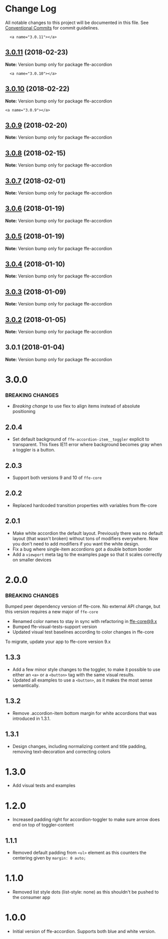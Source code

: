 # Change Log

All notable changes to this project will be documented in this file.
See [Conventional Commits](https://conventionalcommits.org) for commit guidelines.

      <a name="3.0.11"></a>
## [3.0.11](***REMOVED***) (2018-02-23)




**Note:** Version bump only for package ffe-accordion

      <a name="3.0.10"></a>
## [3.0.10](***REMOVED***) (2018-02-22)




**Note:** Version bump only for package ffe-accordion

    <a name="3.0.9"></a>
## [3.0.9](***REMOVED***) (2018-02-20)




**Note:** Version bump only for package ffe-accordion

  <a name="3.0.8"></a>
## [3.0.8](***REMOVED***) (2018-02-15)




**Note:** Version bump only for package ffe-accordion

<a name="3.0.7"></a>
## [3.0.7](***REMOVED***) (2018-02-01)




**Note:** Version bump only for package ffe-accordion

<a name="3.0.6"></a>
## [3.0.6](***REMOVED***) (2018-01-19)




**Note:** Version bump only for package ffe-accordion

<a name="3.0.5"></a>
## [3.0.5](***REMOVED***) (2018-01-19)




**Note:** Version bump only for package ffe-accordion

<a name="3.0.4"></a>

## [3.0.4](***REMOVED***) (2018-01-10)

**Note:** Version bump only for package ffe-accordion

<a name="3.0.3"></a>

## [3.0.3](***REMOVED***) (2018-01-09)

**Note:** Version bump only for package ffe-accordion

<a name="3.0.2"></a>

## [3.0.2](***REMOVED***) (2018-01-05)

**Note:** Version bump only for package ffe-accordion

<a name="3.0.1"></a>

## 3.0.1 (2018-01-04)

**Note:** Version bump only for package ffe-accordion

# 3.0.0

### BREAKING CHANGES

* _Breaking change_ to use flex to align items instead of absolute positioning

## 2.0.4

* Set default background of `ffe-accordion-item__toggler` explicit to transparent.
This fixes IE11 error where background becomes gray when a toggler is a button.

## 2.0.3

* Support both versions 9 and 10 of `ffe-core`

## 2.0.2

* Replaced hardcoded transition properties with variables from ffe-core

## 2.0.1

* Make white accordion the default layout. Previously there was no default layout (that wasn't broken) without
tons of modifiers everywhere. Now you don't need to add modifiers if you want the white design.
* Fix a bug where single-item accordions got a double bottom border
* Add a `viewport` meta tag to the examples page so that it scales correctly on smaller devices

# 2.0.0

### BREAKING CHANGES

Bumped peer dependency version of ffe-core. No external API change, but this version requires a new major of `ffe-core`

* Renamed color names to stay in sync with refactoring in ffe-core@9.x
* Bumped ffe-visual-tests-support version
* Updated visual test baselines according to color changes in ffe-core

To migrate, update your app to ffe-core version 9.x

## 1.3.3

* Add a few minor style changes to the toggler, to make it possible to use either an `<a>` or a `<button>` tag with the same visual results.
* Updated all examples to use a `<button>`, as it makes the most sense semantically.

## 1.3.2

* Remove .accordion-item bottom margin for white accordions that was introduced in 1.3.1.

## 1.3.1

* Design changes, including normalizing content and title padding, removing text-decoration and correcting colors

# 1.3.0

* Add visual tests and examples

# 1.2.0

* Increased padding right for accordion-toggler to make sure arrow does end on top of toggler-content

## 1.1.1

* Removed default padding from `<ul>` element as this counters the centering given by `margin: 0 auto;`

# 1.1.0

* Removed list style dots (list-style: none) as this shouldn't be pushed to the consumer app

# 1.0.0

* Initial version of ffe-accordion. Supports both blue and white version.
